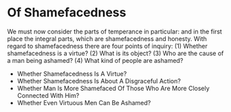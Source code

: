 # Of Shamefacedness

We must now consider the parts of temperance in particular: and in the first place the integral parts, which are shamefacedness and honesty. With regard to shamefacedness there are four points of inquiry:
(1) Whether shamefacedness is a virtue?
(2) What is its object?
(3) Who are the cause of a man being ashamed?
(4) What kind of people are ashamed?

* Whether Shamefacedness Is A Virtue?
* Whether Shamefacedness Is About A Disgraceful Action?
* Whether Man Is More Shamefaced Of Those Who Are More Closely Connected With Him?
* Whether Even Virtuous Men Can Be Ashamed?